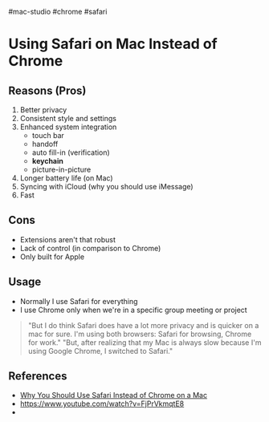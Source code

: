 #mac-studio #chrome #safari

# Using Safari on Mac Instead of Chrome


## Reasons (Pros)

1. Better privacy
2. Consistent style and settings
3. Enhanced system integration
	+ touch bar
	+ handoff 
	+ auto fill-in (verification)
	+ **keychain**
	+ picture-in-picture
4. Longer battery life (on Mac)
5. Syncing with iCloud (why you should use iMessage)
7. Fast

## Cons 

+ Extensions aren't that robust
+ Lack of control (in comparison to Chrome)
+ Only built for Apple

## Usage

+ Normally I use Safari for everything 
+ I use Chrome only when we're in a specific group meeting or project

> "But I do think Safari does have a lot more privacy and is quicker on a mac for sure. I'm using both browsers: Safari for browsing, Chrome for work."
> "But, after realizing that my Mac is always slow because I'm using Google Chrome, I switched to Safari."


## References 

+ [Why You Should Use Safari Instead of Chrome on a Mac](https://www.maketecheasier.com/use-safari-on-mac/)
+ <https://www.youtube.com/watch?v=FjPrVkmqtE8>
+ 